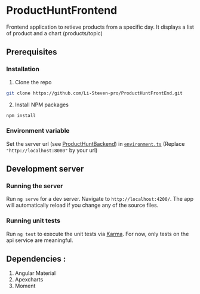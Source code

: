 # ProductHuntFrontend

Frontend application to retieve products from a specific day. It displays a list of product and a chart (products/topic)

## Prerequisites

### Installation

1. Clone the repo
  ```sh
  git clone https://github.com/Li-Steven-pro/ProductHuntFrontEnd.git
  ```
2. Install NPM packages
  ```sh
  npm install
  ```
### Environment variable   

Set the server url (see [ProductHuntBackend](https://github.com/Li-Steven-pro/ProductHuntBackend)) in [``environment.ts``](https://github.com/Li-Steven-pro/ProductHuntFrontend/blob/develop/src/environments/environment.ts) (Replace ``"http://localhost:8080"`` by your url)

## Development server

### Running the server 

Run `ng serve` for a dev server. Navigate to `http://localhost:4200/`. The app will automatically reload if you change any of the source files.

### Running unit tests

Run `ng test` to execute the unit tests via [Karma](https://karma-runner.github.io).
For now, only tests on the api service are meaningful. 


## Dependencies : 

1. Angular Material 
2. Apexcharts
3. Moment
